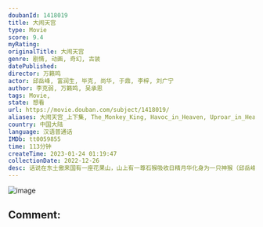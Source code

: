 ```yaml
---
doubanId: 1418019
title: 大闹天宫
type: Movie
score: 9.4
myRating: 
originalTitle: 大闹天宫
genre: 剧情, 动画, 奇幻, 古装
datePublished: 
director: 万籁鸣
actor: 邱岳峰, 富润生, 毕克, 尚华, 于鼎, 李梓, 刘广宁
author: 李克弱, 万籁鸣, 吴承恩
tags: Movie, 
state: 想看
url: https://movie.douban.com/subject/1418019/
aliases: 大闹天宫_上下集, The_Monkey_King, Havoc_in_Heaven, Uproar_in_Heaven
country: 中国大陆
language: 汉语普通话
IMDb: tt0059855
time: 113分钟
createTime: 2023-01-24 01:19:47
collectionDate: 2022-12-26
desc: 话说在东土傲来国有一座花果山，山上有一尊石猴吸收日精月华化身为一只神猴（邱岳峰音），统领着山中的猴子猴孙。为求得一件称心的宝贝，神猴孙大圣潜入龙宫，强硬求来大禹治水时的定海神针如意金箍棒。东海龙王（...
---
```


![image](p2184505167.jpg)

Comment: 
---

